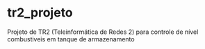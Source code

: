 # tr2_projeto
Projeto de TR2 (Teleinformática de Redes 2) para controle de nível combustiveis em tanque de armazenamento
